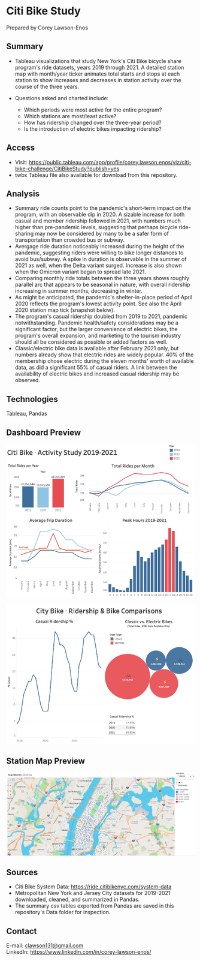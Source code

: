 # Citi Bike Study

Prepared by Corey Lawson-Enos

## Summary
* Tableau visualizations that study New York's Citi Bike bicycle share program's ride datasets, years 2019 through 2021. A detailed station map with month/year ticker animates total starts and stops at each station to show increases and decreases in station activity over the course of the three years.

* Questions asked and charted include:
  - Which periods were most active for the entire program? 
  - Which stations are most/least active?
  - How has ridership changed over the three-year period? 
  - Is the introduction of electric bikes impacting ridership?

## Access
* Visit: https://public.tableau.com/app/profile/corey.lawson.enos/viz/citi-bike-challenge/CitiBikeStudy?publish=yes
* twbx Tableau file also available for download from this repository.

## Analysis
* Summary ride counts point to the pandemic's short-term impact on the program, with an observable dip in 2020. A sizable increase for both casual and member ridership followed in 2021, with numbers much higher than pre-pandemic levels, suggesting that perhaps bicycle ride-sharing may now be considered by many to be a safer form of transportation than crowded bus or subway.
* Avergage ride duration noticeably increased during the height of the pandemic, suggesting riders were willing to bike longer distances to avoid bus/subway. A spike in duration is observable in the summer of 2021 as well, when the Delta variant surged. Increase is also shown when the Omicron variant began to spread late 2021.
* Comparing monthly ride totals between the three years shows roughly parallel arc that appears to be seasonal in nature, with overall ridership increasing in summer months, decreasing in winter.  
* As might be anticipated, the pandemic's shelter-in-place period of April 2020 reflects the program's lowest activity point. See also the April 2020 station map tick (snapshot below).
* The program's casual ridership doubled from 2019 to 2021, pandemic notwithstanding. Pandemic health/safety considerations may be a significant factor, but the larger convenience of electric bikes, the program's overall expansion, and marketing to the tourism industry should all be considered as possible or added factors as well.
* Classic/electric bike data is available after February 2021 only, but numbers already show that electric rides are widely popular. 40% of the membership chose electric during the eleven months' worth of available data, as did a significant 55% of casual riders. A link between the availability of electric bikes and increased casual ridership may be observed.

## Technologies
Tableau, Pandas

## Dashboard Preview

![Activity Charts](Images/activity.png)

![Ridership Charts](Images/ridership.png)

## Station Map Preview

![Station Map](Images/map.png)

## Sources

* Citi Bike System Data: https://ride.citibikenyc.com/system-data
* Metropolitan New York and Jersey City datasets for 2019-2021 downloaded, cleaned, and summarized in Pandas.
* The summary csv tables exported from Pandas are saved in this repository's Data folder for inspection.

## Contact
E-mail: clawson131@gmail.com<br>
LinkedIn: https://www.linkedin.com/in/corey-lawson-enos/
